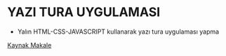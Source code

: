 # YAZI TURA UYGULAMASI

* Yalın HTML-CSS-JAVASCRIPT kullanarak yazı tura uygulaması yapma

[Kaynak Makale](https://dev.to/shantanu_jana/coin-toss-game-using-javascript-css-1cf0)

